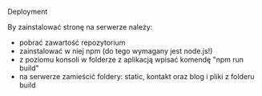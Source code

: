 ﻿Deployment

By zainstalować stronę na serwerze należy:
- pobrać zawartość repozytorium
- zainstalować w niej npm (do tego wymagany jest node.js!)
- z poziomu konsoli w folderze z aplikacją wpisać komendę "npm run build"
- na serwerze zamieścić foldery: static, kontakt oraz blog i pliki z folderu build